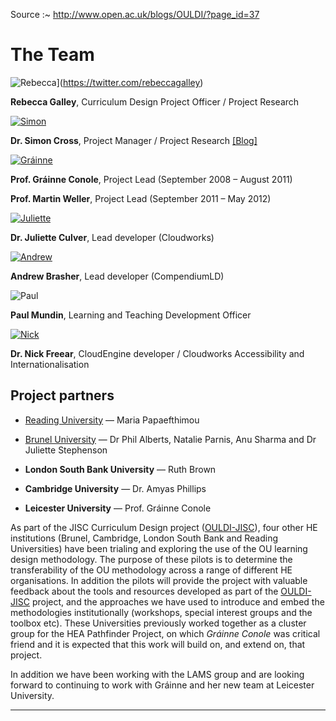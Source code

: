 
Source :~ <http://www.open.ac.uk/blogs/OULDI/?page_id=37>

# The Team

![Rebecca](http://www.open.ac.uk/blogs/OULDI/wp-content/uploads/2010/11/Rebecca.jpg "Rebecca")](https://twitter.com/rebeccagalley)

**Rebecca Galley**, Curriculum Design Project Officer / Project Research


[![Simon](http://www.open.ac.uk/blogs/OULDI/wp-content/uploads/2010/11/Simon.jpg "Simon")](https://iet.open.ac.uk/people/simon.j.cross)

**Dr. Simon Cross**, Project Manager / Project Research [[Blog]](http://www.latestendeavour.com)


[![Gráinne](http://www.open.ac.uk/blogs/OULDI/wp-content/uploads/2010/11/Grainne.jpg "Grainne")](https://twitter.com/gconole)

**Prof. Gráinne Conole**, Project Lead (September 2008 – August 2011)


**Prof. Martin Weller**, Project Lead (September 2011 – May 2012)


[![Juliette](http://www.open.ac.uk/blogs/OULDI/wp-content/uploads/2010/11/Juliette.jpg "Juliette")](https://twitter.com/julietteculver)

**Dr. Juliette Culver**, Lead developer (Cloudworks)


[![Andrew](http://www.open.ac.uk/blogs/OULDI/wp-content/uploads/2010/11/Andrew.jpg "Andrew")](http://www.open.ac.uk/people/ajb785)

**Andrew Brasher**, Lead developer (CompendiumLD)


![Paul](http://www.open.ac.uk/blogs/OULDI/wp-content/uploads/2010/11/Paul.jpg "Paul")

**Paul Mundin**, Learning and Teaching Development Officer


[![Nick](http://www.open.ac.uk/blogs/OULDI/wp-content/uploads/2010/11/Nick.jpg "Nick")](http://wels.open.ac.uk/people/ndf42)

**Dr. Nick Freear**, CloudEngine developer / Cloudworks Accessibility and Internationalisation


## Project partners

 * [Reading University][] — Maria Papaefthimou

 * [Brunel University][] — Dr Phil Alberts, Natalie Parnis, Anu Sharma and Dr Juliette Stephenson

 * **London South Bank University**	— Ruth Brown

 * **Cambridge University**	— Dr. Amyas Phillips

 * **Leicester University**	— Prof. Gráinne Conole

As part of the JISC Curriculum Design project ([OULDI-JISC][]), four other HE institutions
(Brunel, Cambridge, London South Bank and Reading Universities) have been
trialing and exploring the use of the OU learning design methodology.
The purpose of these pilots is to determine the transferability of the OU methodology across a range of different HE organisations.
In addition the pilots will provide the project with valuable feedback about the tools and resources
developed as part of the [OULDI-JISC][] project, and the approaches we have used to introduce and embed
the methodologies institutionally (workshops, special interest groups and the toolbox etc).
These Universities previously worked together as a cluster group for the HEA Pathfinder Project,
on which _Gráinne Conole_ was critical friend and it is expected that this work will build on, and extend on, that project.

In addition we have been working with the LAMS group and are looking forward to continuing to work with Gráinne and her new team at Leicester University.

[archive]: https://web.archive.org/web/20180705125508/http://www.open.ac.uk/blogs/OULDI/?page_id=37
[ouldi-jisc]: https://web.archive.org/web/20141209211813/http://jisc.ac.uk/whatwedo/programmes/elearning/curriculumdesign/ouldi.aspx
  "Open University learning design initiative project (JISC-OULDI), on Archive.org"
[reading university]: http://www.open.ac.uk/blogs/OULDI/?page_id=277
[brunel university]: http://www.open.ac.uk/blogs/OULDI/?page_id=294

---
